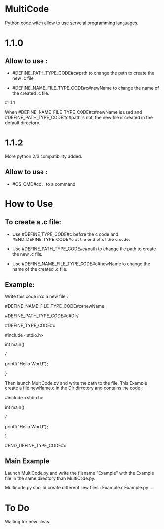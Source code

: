 # MultiCode
Python code witch allow to use serveral programming languages.

# 1.1.0

## Allow to use :

- #DEFINE_PATH_TYPE_CODE#c#path to change the path to create the new .c file

- #DEFINE_NAME_FILE_TYPE_CODE#c#newName to change the name of the created .c file.

#1.1.1

 When #DEFINE_NAME_FILE_TYPE_CODE#c#newName is used and #DEFINE_PATH_TYPE_CODE#c#path is not, the new file is created in the default directory.

# 1.1.2

 More python 2/3 compatibility added.

## Allow to use :

- #OS_CMD#cd .. to a command

# How to Use

## To create a .c file:

- Use #DEFINE_TYPE_CODE#c before the c code and #END_DEFINE_TYPE_CODE#c at the end of of the c code.

- Use #DEFINE_PATH_TYPE_CODE#c#path to change the path to create the new .c file.

- Use #DEFINE_NAME_FILE_TYPE_CODE#c#newName to change the name of the created .c file. 

## Example:

Write this code into a new file :

#DEFINE_NAME_FILE_TYPE_CODE#c#newName

#DEFINE_PATH_TYPE_CODE#c#Dir/

#DEFINE_TYPE_CODE#c

#include <stdio.h>

int main()

{

  printf("Hello World");
  
}


Then launch MultiCode.py and write the path to the file.
This Example create a file newName.c in the Dir directory and contains the code :

#include <stdio.h>

int main()

{

  printf("Hello World");
  
}

#END_DEFINE_TYPE_CODE#c

## Main Example

Launch MultiCode.py and write the filename "Example" with the Example file in the same directory than MultiCode.py.

Multicode.py should create different new files : Example.c Example.py ...


# To Do

Waiting for new ideas.
